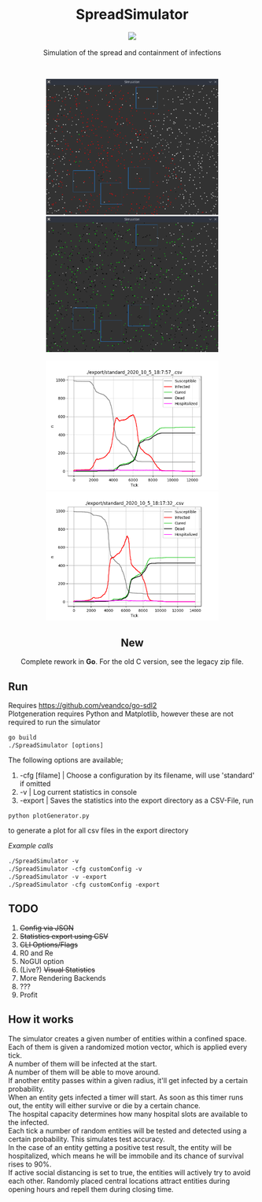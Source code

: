 <h1 align="center">SpreadSimulator</h1>

<p align="center">
    <img src="https://img.shields.io/badge/-Golang-blue?style=for-the-badge&logo=go" />
</div>
<p align="center">
Simulation of the spread and containment of infections
</p>
<br>

<p align="center">
    <img src="media/sim01.png" width=350></img>
    <img src="media/sim02.png" width=350></img>
</p>
<p align="center">
    <img src="export/standard_2020_10_5_18:7:57_.csv.png" width=350></img>
    <img src="export/standard_2020_10_5_18:17:32_.csv.png" width=350></img>
</p>


<h2 align="center">
    New
</h2>
<p align="center">
Complete rework in <b>Go</b>.
For the old C version, see the legacy zip file.
</p>

## Run
Requires https://github.com/veandco/go-sdl2  
Plotgeneration requires Python and Matplotlib, however these are not required to run the simulator
```
go build
./SpreadSimulator [options]
```
The following options are available;
1. -cfg [filame] | Choose a configuration by its filename, will use 'standard' if omitted
2. -v | Log current statistics in console
3. -export | Saves the statistics into the export directory as a CSV-File, run
```
python plotGenerator.py
```
to generate a plot for all csv files in the export directory

<i> Example calls </i>
```
./SpreadSimulator -v
./SpreadSimulator -cfg customConfig -v
./SpreadSimulator -v -export
./SpreadSimulator -cfg customConfig -export
```


## TODO
1. ~~Config via JSON~~
2. ~~Statistics export using CSV~~
3. ~~CLI Options/Flags~~
4. R0 and Re
5. NoGUI option
6. (Live?) ~~Visual Statistics~~
7. More Rendering Backends
8. ???
9. Profit

## How it works
The simulator creates a given number of entities within a confined space.  
Each of them is given a randomized motion vector, which is applied every tick.   
A number of them will be infected at the start.  
A number of them will be able to move around.  
If another entity passes within a given radius, it'll get infected by a certain probability.  
When an entity gets infected a timer will start. As soon as this timer runs out, the entity will either survive or die by a certain chance.  
The hospital capacity determines how many hospital slots are available to the infected.  
Each tick a number of random entities will be tested and detected using a certain probability. This simulates test accuracy.  
In the case of an entity getting a positive test result, the entity will be hospitalized, which means he will be immobile and its chance of survival rises to 90%.  
If active social distancing is set to true, the entities will actively try to avoid each other.
Randomly placed central locations attract entities during opening hours and repell them during closing time.
